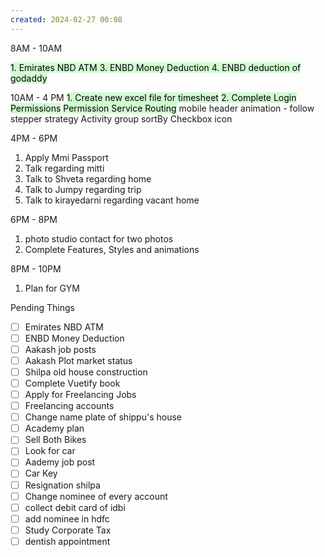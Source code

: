 ```yaml
---
created: 2024-02-27 00:08
---
```

8AM - 10AM

<mark style="background: #BBFABBA6;">1. Emirates NBD ATM 
3. ENBD Money Deduction
4. ENBD deduction of godaddy</mark>

10AM - 4 PM
<mark style="background: #BBFABBA6;">1. Create new excel file for timesheet</mark>
<mark style="background: #BBFABBA6;">2. Complete Login Permissions</mark>
<mark style="background: #BBFABBA6;">		Permission Service Routing</mark>
		mobile header animation - follow stepper strategy
		 Activity group sortBy
		 Checkbox icon
		 

4PM - 6PM 
1. Apply Mmi Passport
2. Talk regarding mitti
3. Talk to Shveta regarding home
4. Talk to Jumpy regarding trip
5. Talk to kirayedarni regarding vacant home

6PM - 8PM 
1. photo studio contact for two photos
2. Complete Features, Styles and animations

8PM - 10PM 
1. Plan for GYM

Pending Things

 - [ ] Emirates NBD ATM 
 - [ ] ENBD Money Deduction
- [ ] Aakash job posts
- [ ] Aakash Plot market status
- [ ] Shilpa old house construction
- [ ] Complete Vuetify book
- [ ] Apply for Freelancing Jobs
- [ ] Freelancing accounts
- [ ] Change name plate of shippu's house 
- [ ] Academy plan 
- [ ] Sell Both Bikes
- [ ] Look for car
- [ ] Aademy job post
- [ ] Car Key 
- [ ] Resignation shilpa
- [ ] Change nominee of every account
- [ ] collect debit card of idbi
- [ ] add nominee in hdfc 
- [ ] Study Corporate Tax
- [ ] dentish appointment 